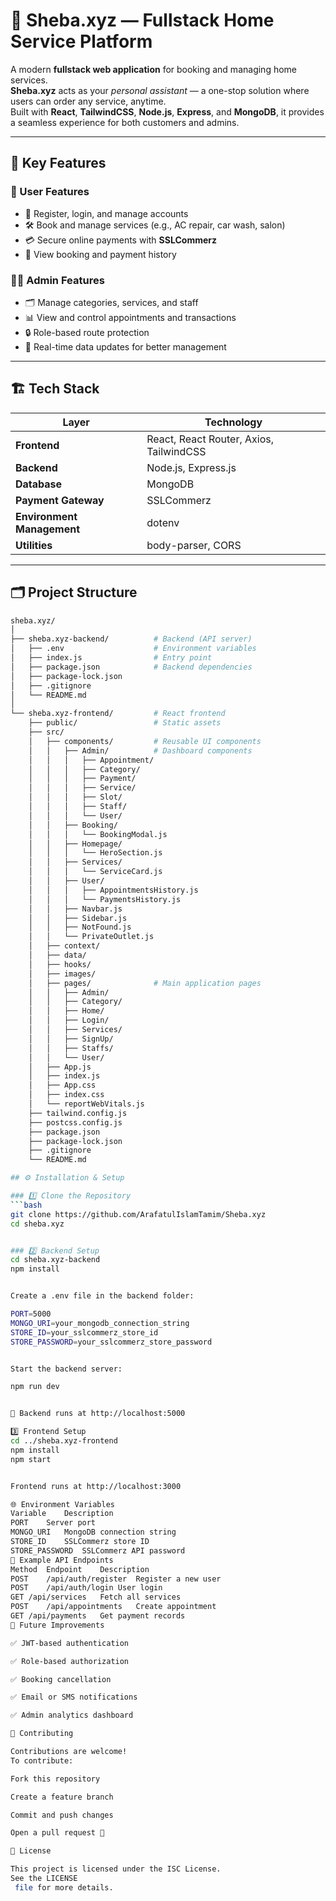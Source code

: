 # 🧰 Sheba.xyz — Fullstack Home Service Platform

A modern **fullstack web application** for booking and managing home services.  
**Sheba.xyz** acts as your *personal assistant* — a one-stop solution where users can order any service, anytime.  
Built with **React**, **TailwindCSS**, **Node.js**, **Express**, and **MongoDB**, it provides a seamless experience for both customers and admins.

---

## 🌟 Key Features

### 👤 User Features
- 🔐 Register, login, and manage accounts  
- 🛠 Book and manage services (e.g., AC repair, car wash, salon)  
- 💳 Secure online payments with **SSLCommerz**  
- 📅 View booking and payment history  

### 🧑‍💼 Admin Features
- 🗂 Manage categories, services, and staff  
- 📊 View and control appointments and transactions  
- 🔒 Role-based route protection  
- 🧾 Real-time data updates for better management  

---

## 🏗️ Tech Stack

| Layer | Technology |
|--------|-------------|
| **Frontend** | React, React Router, Axios, TailwindCSS |
| **Backend** | Node.js, Express.js |
| **Database** | MongoDB |
| **Payment Gateway** | SSLCommerz |
| **Environment Management** | dotenv |
| **Utilities** | body-parser, CORS |

---

## 🗂️ Project Structure

```bash
sheba.xyz/
│
├── sheba.xyz-backend/          # Backend (API server)
│   ├── .env                    # Environment variables
│   ├── index.js                # Entry point
│   ├── package.json            # Backend dependencies
│   ├── package-lock.json
│   ├── .gitignore
│   └── README.md
│
└── sheba.xyz-frontend/         # React frontend
    ├── public/                 # Static assets
    ├── src/
    │   ├── components/         # Reusable UI components
    │   │   ├── Admin/          # Dashboard components
    │   │   │   ├── Appointment/
    │   │   │   ├── Category/
    │   │   │   ├── Payment/
    │   │   │   ├── Service/
    │   │   │   ├── Slot/
    │   │   │   ├── Staff/
    │   │   │   └── User/
    │   │   ├── Booking/
    │   │   │   └── BookingModal.js
    │   │   ├── Homepage/
    │   │   │   └── HeroSection.js
    │   │   ├── Services/
    │   │   │   └── ServiceCard.js
    │   │   ├── User/
    │   │   │   ├── AppointmentsHistory.js
    │   │   │   └── PaymentsHistory.js
    │   │   ├── Navbar.js
    │   │   ├── Sidebar.js
    │   │   ├── NotFound.js
    │   │   └── PrivateOutlet.js
    │   ├── context/
    │   ├── data/
    │   ├── hooks/
    │   ├── images/
    │   ├── pages/              # Main application pages
    │   │   ├── Admin/
    │   │   ├── Category/
    │   │   ├── Home/
    │   │   ├── Login/
    │   │   ├── Services/
    │   │   ├── SignUp/
    │   │   ├── Staffs/
    │   │   └── User/
    │   ├── App.js
    │   ├── index.js
    │   ├── App.css
    │   ├── index.css
    │   └── reportWebVitals.js
    ├── tailwind.config.js
    ├── postcss.config.js
    ├── package.json
    ├── package-lock.json
    ├── .gitignore
    └── README.md

## ⚙️ Installation & Setup

### 1️⃣ Clone the Repository
```bash
git clone https://github.com/ArafatulIslamTamim/Sheba.xyz
cd sheba.xyz


### 2️⃣ Backend Setup
cd sheba.xyz-backend
npm install


Create a .env file in the backend folder:

PORT=5000
MONGO_URI=your_mongodb_connection_string
STORE_ID=your_sslcommerz_store_id
STORE_PASSWORD=your_sslcommerz_store_password


Start the backend server:

npm run dev


📍 Backend runs at http://localhost:5000

3️⃣ Frontend Setup
cd ../sheba.xyz-frontend
npm install
npm start


Frontend runs at http://localhost:3000

🌐 Environment Variables
Variable	Description
PORT	Server port
MONGO_URI	MongoDB connection string
STORE_ID	SSLCommerz store ID
STORE_PASSWORD	SSLCommerz API password
📡 Example API Endpoints
Method	Endpoint	Description
POST	/api/auth/register	Register a new user
POST	/api/auth/login	User login
GET	/api/services	Fetch all services
POST	/api/appointments	Create appointment
GET	/api/payments	Get payment records
🧠 Future Improvements

✅ JWT-based authentication

✅ Role-based authorization

✅ Booking cancellation

✅ Email or SMS notifications

✅ Admin analytics dashboard

🤝 Contributing

Contributions are welcome!
To contribute:

Fork this repository

Create a feature branch

Commit and push changes

Open a pull request 🎉

🪪 License

This project is licensed under the ISC License.
See the LICENSE
 file for more details.